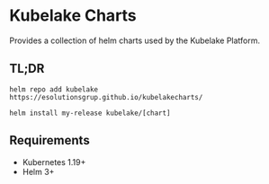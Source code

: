 # Kubelake Charts

Provides a collection of helm charts used by the Kubelake Platform. 

## TL;DR
```
helm repo add kubelake https://esolutionsgrup.github.io/kubelakecharts/

helm install my-release kubelake/[chart]
```

## Requirements
- Kubernetes 1.19+
- Helm 3+ 
